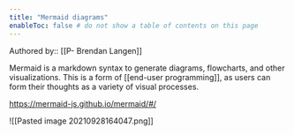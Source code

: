 ```yaml
---
title: "Mermaid diagrams"
enableToc: false # do not show a table of contents on this page
---
```

Authored by:: [[P- Brendan Langen]]

Mermaid is a markdown syntax to generate diagrams, flowcharts, and other visualizations. This is a form of [[end-user programming]], as users can form their thoughts as a variety of visual processes. 

https://mermaid-js.github.io/mermaid/#/

![[Pasted image 20210928164047.png]]